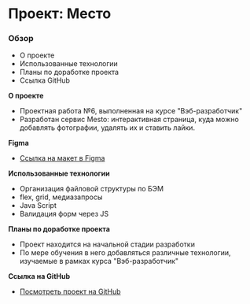 # Проект: Место

### Обзор

* О проекте
* Использованные технологии
* Планы по доработке проекта
* Ссылка GitHub

**О проекте**

* Проектная работа №6, выполненная на курсе "Вэб-разработчик"
* Разработан сервис Mesto: интерактивная страница, куда можно добавлять фотографии, удалять их и ставить лайки.

**Figma**

* [Ссылка на макет в Figma](https://www.figma.com/file/2cn9N9jSkmxD84oJik7xL7/JavaScript.-Sprint-4?node-id=0%3A1)


**Использованные технологии**
* Организация файловой структуры по БЭМ
* flex, grid, медиазапросы
* Java Script
* Валидация форм через JS

**Планы по доработке проекта**
* Проект находится на начальной стадии разработки
* По мере обучения в него добавляться различные технологии, изучаемые в рамках курса "Вэб-разработчик"

**Ссылка на GitHub**
* [Посмотреть проект на GitHub](https://karkusha123.github.io/mesto/)